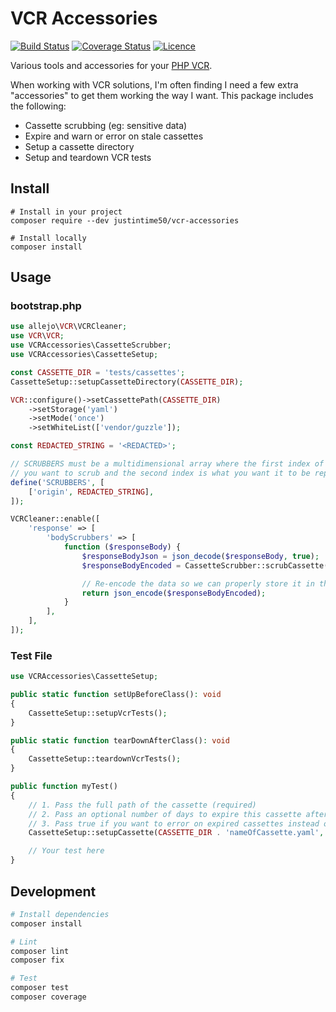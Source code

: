 # VCR Accessories

[![Build Status](https://github.com/Justintime50/vcr-accessories-php/workflows/build/badge.svg)](https://github.com/Justintime50/vcr-accessories-php/actions)
[![Coverage Status](https://coveralls.io/repos/github/Justintime50/vcr-accessories-php/badge.svg?branch=main)](https://coveralls.io/github/Justintime50/vcr-accessories-php?branch=main)
[![Licence](https://img.shields.io/github/license/justintime50/vcr-accessories-php)](LICENSE)

Various tools and accessories for your [PHP VCR](https://github.com/php-vcr/php-vcr).

When working with VCR solutions, I'm often finding I need a few extra "accessories" to get them working the way I want. This package includes the following:

- Cassette scrubbing (eg: sensitive data)
- Expire and warn or error on stale cassettes
- Setup a cassette directory
- Setup and teardown VCR tests

## Install

```shell
# Install in your project
composer require --dev justintime50/vcr-accessories

# Install locally
composer install
```

## Usage

### bootstrap.php

```php
use allejo\VCR\VCRCleaner;
use VCR\VCR;
use VCRAccessories\CassetteScrubber;
use VCRAccessories\CassetteSetup;

const CASSETTE_DIR = 'tests/cassettes';
CassetteSetup::setupCassetteDirectory(CASSETTE_DIR);

VCR::configure()->setCassettePath(CASSETTE_DIR)
    ->setStorage('yaml')
    ->setMode('once')
    ->setWhiteList(['vendor/guzzle']);

const REDACTED_STRING = '<REDACTED>';

// SCRUBBERS must be a multidimensional array where the first index of each nested array is the key
// you want to scrub and the second index is what you want it to be replaced with before persisting to disk
define('SCRUBBERS', [
    ['origin', REDACTED_STRING],
]);

VCRCleaner::enable([
    'response' => [
        'bodyScrubbers' => [
            function ($responseBody) {
                $responseBodyJson = json_decode($responseBody, true);
                $responseBodyEncoded = CassetteScrubber::scrubCassette(SCRUBBERS, $responseBodyJson);

                // Re-encode the data so we can properly store it in the cassette
                return json_encode($responseBodyEncoded);
            }
        ],
    ],
]);
```

### Test File

```php
use VCRAccessories\CassetteSetup;

public static function setUpBeforeClass(): void
{
    CassetteSetup::setupVcrTests();
}

public static function tearDownAfterClass(): void
{
    CassetteSetup::teardownVcrTests();
}

public function myTest()
{
    // 1. Pass the full path of the cassette (required)
    // 2. Pass an optional number of days to expire this cassette after
    // 3. Pass true if you want to error on expired cassettes instead of error
    CassetteSetup::setupCassette(CASSETTE_DIR . 'nameOfCassette.yaml', 180, true);

    // Your test here
}
```

## Development

```bash
# Install dependencies
composer install

# Lint
composer lint
composer fix

# Test
composer test
composer coverage
```
